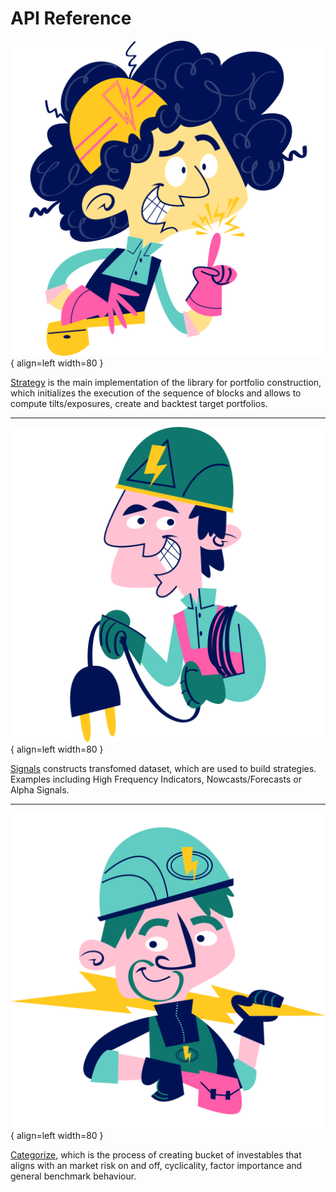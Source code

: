 # API Reference

<div class="result" markdown>

![Strategy](../assets/images/flaticon_6.png){ align=left width=80 }

[Strategy](./strategy/index.md) is the main implementation of the library for portfolio construction, which initializes the execution of the sequence of blocks and allows to compute tilts/exposures, create and backtest target portfolios.
</div>

***

<div class="result" markdown>

![Signals](../assets/images/flaticon_7.png){ align=left width=80 }

[Signals](./signals/index.md) constructs transfomed dataset, which are used to build strategies. Examples including High Frequency Indicators, Nowcasts/Forecasts or Alpha Signals.
</div>

***


<div class="result" markdown>

![Portfolio](../assets/images/flaticon_1.png){ align=left width=80 }

[Categorize](./categorize/index.md), which is the process of creating bucket of investables that aligns with an market risk on and off, cyclicality, factor importance and general benchmark behaviour.
</div>